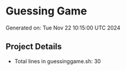 # Guessing Game
Generated on: Tue Nov 22 10:15:00 UTC 2024

## Project Details
- Total lines in guessinggame.sh: 30
